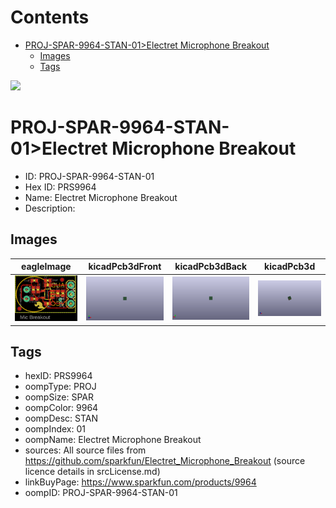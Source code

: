 



Contents
========

* [PROJ-SPAR-9964-STAN-01>Electret Microphone Breakout](#proj-spar-9964-stan-01electret-microphone-breakout)
	* [Images](#images)
	* [Tags](#tags)
  
![][im]
# PROJ-SPAR-9964-STAN-01>Electret Microphone Breakout

- ID: PROJ-SPAR-9964-STAN-01
- Hex ID: PRS9964
- Name: Electret Microphone Breakout
- Description: 

## Images
  
  

|eagleImage|kicadPcb3dFront|kicadPcb3dBack|kicadPcb3d|
| :---: | :---: | :---: | :---: |
|[![eagleImage](eagleImage_140.png)](eagleImage_.png)|[![kicadPcb3dFront](kicadPcb3dFront_140.png)](kicadPcb3dFront_.png)|[![kicadPcb3dBack](kicadPcb3dBack_140.png)](kicadPcb3dBack_.png)|[![kicadPcb3d](kicadPcb3d_140.png)](kicadPcb3d_.png)|

## Tags

- hexID: PRS9964
- oompType: PROJ
- oompSize: SPAR
- oompColor: 9964
- oompDesc: STAN
- oompIndex: 01
- oompName: Electret Microphone Breakout
- sources: All source files from https://github.com/sparkfun/Electret_Microphone_Breakout (source licence details in srcLicense.md)
- linkBuyPage: https://www.sparkfun.com/products/9964
- oompID: PROJ-SPAR-9964-STAN-01



[im]: kicadPcb3d_450.png
